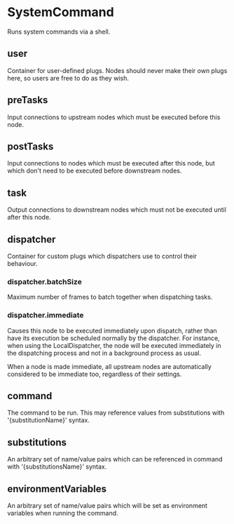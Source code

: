 # SystemCommand

Runs system commands via a shell.

## user

 Container for user-defined plugs. Nodes
should never make their own plugs here,
so users are free to do as they wish.

## preTasks

 Input connections to upstream nodes which must be
executed before this node.

## postTasks

 Input connections to nodes which must be
executed after this node, but which don't
need to be executed before downstream nodes.

## task

 Output connections to downstream nodes which must
not be executed until after this node.

## dispatcher

 Container for custom plugs which dispatchers use to
control their behaviour.

### dispatcher.batchSize

 Maximum number of frames to batch together when dispatching tasks.

### dispatcher.immediate

 Causes this node to be executed immediately upon dispatch,
rather than have its execution be scheduled normally by
the dispatcher. For instance, when using the LocalDispatcher,
the node will be executed immediately in the dispatching process
and not in a background process as usual.

When a node is made immediate, all upstream nodes are automatically
considered to be immediate too, regardless of their settings.

## command

 The command to be run. This may reference values
from substitutions with '{substitutionName}' syntax.

## substitutions

 An arbitrary set of name/value pairs which can be
referenced in command with '{substitutionsName}' syntax.

## environmentVariables

 An arbitrary set of name/value pairs which will be set as
environment variables when running the command.

